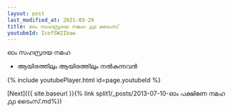 ```yaml
---
layout: post
last_modified_at: 2021-03-29
title: ഓം സഹസ്രദയ നമഹ ൧൧ ടൈംസ്
youtubeId: IcofSW2Ibaw
---
```

 
 
 ഓം സഹസ്രദയ നമഹ 
 
 -  ആയിരത്തിലും ആയിരത്തിലും നൽകുന്നവൻ 
 
  
 
  
 
 
 
 
 
 


{% include youtubePlayer.html id=page.youtubeId %}
 
[Next]({{ site.baseurl }}{% link  split1/_posts/2013-07-10-ഓം പക്ഷിണേ നമഹ ൧൧ ടൈംസ്.md%})
 
